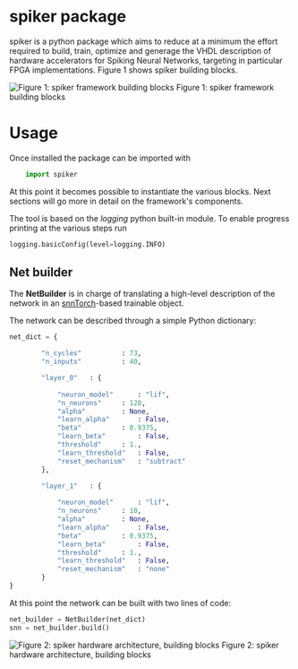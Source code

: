 # spiker package

spiker is a python package which aims to reduce at a minimum the effort required
to build, train, optimize and generage the VHDL description of hardware
accelerators for Spiking Neural Networks, targeting in particular FPGA
implementations. Figure 1 shows spiker building blocks.

![Figure 1: spiker framework building blocks](../Doc/framework.png)
Figure 1: spiker framework building blocks

# Usage

Once installed the package can be imported with

```python
    import spiker
```

At this point it becomes possible to instantiate the various blocks. Next
sections will go more in detail on the framework's components.

The tool is based on the *logging* python built-in module. To enable progress printing at the various steps run

```python
logging.basicConfig(level=logging.INFO)
```


## Net builder

The **NetBuilder** is in charge of translating a high-level description of the network in an [snnTorch](https://snntorch.readthedocs.io/en/latest/)-based trainable object.

The network can be described through a simple Python dictionary:

```python
net_dict = {

		"n_cycles"			: 73,
		"n_inputs"			: 40,

		"layer_0"	: {
			
			"neuron_model"		: "lif",
			"n_neurons"		: 128,
			"alpha"			: None,
			"learn_alpha"		: False,
			"beta"			: 0.9375,
			"learn_beta"		: False,
			"threshold"		: 1.,
			"learn_threshold"	: False,
			"reset_mechanism"	: "subtract"
		},

		"layer_1"	: {
			
			"neuron_model"		: "lif",
			"n_neurons"		: 10,
			"alpha"			: None,
			"learn_alpha"		: False,
			"beta"			: 0.9375,
			"learn_beta"		: False,
			"threshold"		: 1.,
			"learn_threshold"	: False,
			"reset_mechanism"	: "none"
		}
}
```

At this point the network can be built with two lines of code:

```python
net_builder = NetBuilder(net_dict)
snn = net_builder.build()
```



![Figure 2: spiker hardware architecture, building blocks](../Doc/spiker.png)
Figure 2: spiker hardware architecture, building blocks
